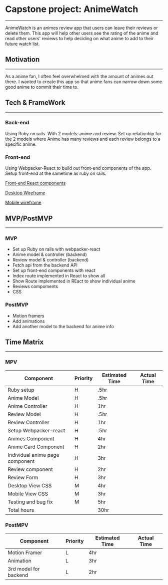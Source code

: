 # Capstone project: AnimeWatch
___

AnimeWatch is an animes review app that users can leave their reviews or delete them. This app will help other users see the rating of the anime and read other users' reviews to help deciding on what anime to add to their future watch list.

## Motivation 
___

As a anime fan, I often feel overwhelmed with the amount of animes out there. I wanted to create this app so that anime fans can narrow down some good anime to commit their time to. 

## Tech & FrameWork 
___

### Back-end

Using Ruby on rails. With 2 models: anime and review. Set up relationhip for the 2 models where Anime has many reviews and each review belongs to a specific anime.

### Front-end 

Using Webpacker-React to build out front-end components of the app. Setup front-end at the sametime as ruby on rails. 

[Front-end React components]()

[Desktop Wireframe]()

[Mobile wireframe]() 

## MVP/PostMVP
___

### MVP

+ Set up Ruby on rails with webpacker-react
+ Anime model & controller (backend)
+ Review model & controller (backend)
+ Fetch api from the backend API 
+ Set up front-end components with react
+ Index route implemented in React to show all
+ Show Route implemented in REact to show individual anime
+ Reviews compoments 
+ CSS 


### PostMVP

+ Motion framers
+ Add animations
+ Add another model to the backend for anime info

## Time Matrix  
___

### MPV

| Component | Priority | Estimated Time | Actual Time |
| --------- | -------- | -------------- | ----------- |
| Ruby setup | H | .5hr |  |
| Anime Model | H | .5hr |  |
| Anime Controller | H | 1hr |  |
| Review Model | H | .5hr |  |
| Review Controller | H | 1hr |  |
| Setup Webpacker-react | H | .5hr |  |
| Animes Component | H| 4hr | |
| Anime Card Component | H | 2hr | |
| Individual anime page component | H | 3hr | |
| Review component | H | 2hr | |
| Review Form | H | 3hr | |
| Desktop View CSS | M | 4hr |  |
| Mobile View CSS | M | 3hr |  |
| Testing and bug fix | M | 5hr | | 
| Total hours |  | 30hr | |

### PostMPV

| Component | Priority | Estimated Time | Actual Time |
| --------- | -------- | -------------- | ----------- |
| Motion Framer | L | 4hr | |
| Animation | L | 3hr | |
| 3rd model for backend | L | 2hr | |























